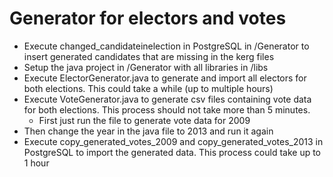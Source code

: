 # Generator for electors and votes

*	Execute changed_candidateinelection in PostgreSQL in /Generator to insert generated candidates that are missing in the kerg files
*	Setup the java project in /Generator with all libraries in /libs
*	Execute ElectorGenerator.java to generate and import all electors for both elections. This could take a while (up to multiple hours)
*	Execute VoteGenerator.java to generate csv files containing vote data for both elections. This process should not take more than 5 minutes.
	* First just run the file to generate vote data for 2009
  * Then change the year in the java file to 2013 and run it again
*	Execute copy_generated_votes_2009 and copy_generated_votes_2013 in PostgreSQL to import the generated data. This process could take up to 1 hour
